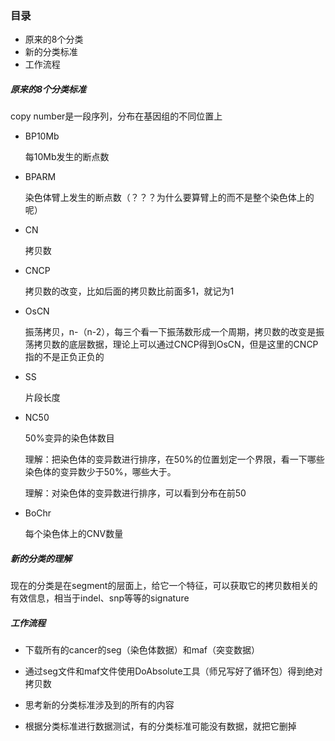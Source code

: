 ### 目录

- 原来的8个分类
- 新的分类标准
- 工作流程



##### 原来的8个分类标准

copy number是一段序列，分布在基因组的不同位置上

- BP10Mb

  每10Mb发生的断点数

- BPARM

  染色体臂上发生的断点数（？？？为什么要算臂上的而不是整个染色体上的呢）

- CN

  拷贝数

- CNCP

  拷贝数的改变，比如后面的拷贝数比前面多1，就记为1

- OsCN

  振荡拷贝，n-（n-2），每三个看一下振荡数形成一个周期，拷贝数的改变是振荡拷贝数的底层数据，理论上可以通过CNCP得到OsCN，但是这里的CNCP指的不是正负正负的

- SS

  片段长度

- NC50

  50%变异的染色体数目

  理解：把染色体的变异数进行排序，在50%的位置划定一个界限，看一下哪些染色体的变异数少于50%，哪些大于。

  理解：对染色体的变异数进行排序，可以看到分布在前50

- BoChr

  每个染色体上的CNV数量



##### 新的分类的理解

现在的分类是在segment的层面上，给它一个特征，可以获取它的拷贝数相关的有效信息，相当于indel、snp等等的signature



##### 工作流程

- 下载所有的cancer的seg（染色体数据）和maf（突变数据）

  

- 通过seg文件和maf文件使用DoAbsolute工具（师兄写好了循环包）得到绝对拷贝数

- 思考新的分类标准涉及到的所有的内容

- 根据分类标准进行数据测试，有的分类标准可能没有数据，就把它删掉